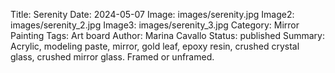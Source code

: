 Title: Serenity
Date: 2024-05-07
Image: images/serenity.jpg
Image2: images/serenity_2.jpg
Image3: images/serenity_3.jpg
Category: Mirror Painting
Tags: Art board
Author: Marina Cavallo
Status: published
Summary: Acrylic, modeling paste, mirror, gold leaf, epoxy resin, crushed crystal glass, crushed mirror glass. Framed or unframed. 
